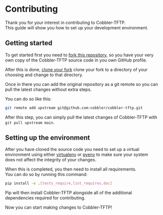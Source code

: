 # Contributing

Thank you for your interest in contributing to Cobbler-TFTP.<br>
This guide will show you how to set up your development environment.


## Getting started

To get started first you need to
[fork this repository](https://docs.github.com/en/get-started/quickstart/fork-a-repo),
so you have your very own copy of the Cobbler-TFTP source code in you own GitHub profile.

After this is done,
[clone your fork](https://docs.github.com/en/repositories/creating-and-managing-repositories/cloning-a-repository)
clone your fork to a directory of your choosing and change to that directory.

Once in there you can add the original repository as a git remote so you can pull the latest changes without extra
steps.

You can do so like this:

```bash
git remote add upstream git@github.com:cobbler/cobbler-tftp.git
```

After this step, you can simply pull the latest changes of Cobbler-TFTP with `git pull upstream main`.

## Setting up the environment

After you have cloned the source code you need to set up a virtual environment using either
[virtualenv](https://virtualenv.pypa.io/en/latest/) or [pyenv](https://github.com/pyenv/pyenv) to make sure your
system does not affect the integrity of your changes.

When this is completed, you then need to install all requirements.<br>
You can do so by running this command:

```bash
pip install -e .[tests_require,lint_requires,doc]
```
Pip will then install Cobbler-TFTP alongside all of the additional dependencies required for contributing.

Now you can start making changes to Cobbler-TFTP!
